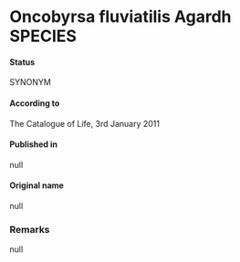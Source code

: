 # Oncobyrsa fluviatilis Agardh SPECIES

#### Status
SYNONYM

#### According to
The Catalogue of Life, 3rd January 2011

#### Published in
null

#### Original name
null

### Remarks
null